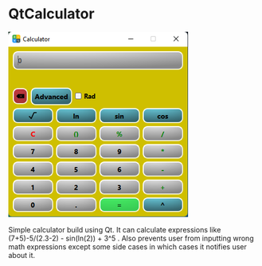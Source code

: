 # QtCalculator

![alt_text](https://github.com/Hov1122/QtCalculator/blob/main/images/Calculator-preview-image.png)

Simple calculator build using Qt. 
It can calculate expressions like (7+5)-5/(2.3-2) - sin(ln(2)) + 3^5 .
Also prevents user from inputting wrong math expressions except some side cases in which cases it notifies user about it.
